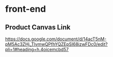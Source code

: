 # front-end

## Product Canvas Link

https://docs.google.com/document/d/14acT5nM-pM5Ac3ZHj_TlvmwQPfhYQZEpSI68izwFDc0/edit?pli=1#heading=h.4oicemcbd57
